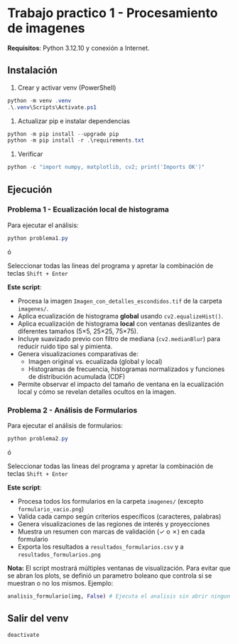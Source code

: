 # Trabajo practico 1 - Procesamiento de imagenes

**Requisitos**: Python 3.12.10 y conexión a Internet.

## Instalación

1. Crear y activar venv (PowerShell)

```powershell
python -m venv .venv
.\.venv\Scripts\Activate.ps1
```

1. Actualizar pip e instalar dependencias

```powershell
python -m pip install --upgrade pip
python -m pip install -r .\requirements.txt
```

1. Verificar

```powershell
python -c "import numpy, matplotlib, cv2; print('Imports OK')"
```

## Ejecución

### Problema 1 - Ecualización local de histograma

Para ejecutar el análisis:

```powershell
python problema1.py
```

ó

Seleccionar todas las lineas del programa y apretar la combinación de teclas `Shift + Enter`

**Este script**:

- Procesa la imagen `Imagen_con_detalles_escondidos.tif` de la carpeta `imagenes/`.
- Aplica ecualización de histograma **global** usando `cv2.equalizeHist()`.
- Aplica ecualización de histograma **local** con ventanas deslizantes de diferentes tamaños (5×5, 25×25, 75×75).
- Incluye suavizado previo con filtro de mediana (`cv2.medianBlur`) para reducir ruido tipo sal y pimienta.
- Genera visualizaciones comparativas de:
  - Imagen original vs. ecualizada (global y local)
  - Histogramas de frecuencia, histogramas normalizados y funciones de distribución acumulada (CDF)
- Permite observar el impacto del tamaño de ventana en la ecualización local y cómo se revelan detalles ocultos en la imagen.

### Problema 2 - Análisis de Formularios

Para ejecutar el análisis de formularios:

```powershell
python problema2.py
```

ó

Seleccionar todas las lineas del programa y apretar la combinación de teclas `Shift + Enter`

**Este script**:

- Procesa todos los formularios en la carpeta `imagenes/` (excepto `formulario_vacio.png`)
- Valida cada campo según criterios específicos (caracteres, palabras)
- Genera visualizaciones de las regiones de interés y proyecciones
- Muestra un resumen con marcas de validación (✓ o ✗) en cada formulario
- Exporta los resultados a `resultados_formularios.csv` y a `resultados_formularios.png`

**Nota:** El script mostrará múltiples ventanas de visualización. Para evitar que se abran los plots, se definió un parametro boleano que controla si se muestran o no los mismos. Ejemplo:

```python
analisis_formulario(img, False) # Ejecuta el analisis sin abrir ningun plot
```

## Salir del venv

```powershell
deactivate
```
